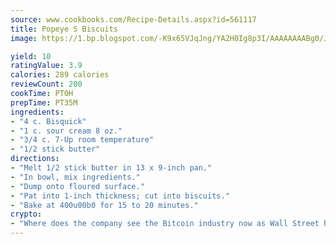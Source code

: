 ```yaml
---
source: www.cookbooks.com/Recipe-Details.aspx?id=561117
title: Popeye S Biscuits
image: https://1.bp.blogspot.com/-K9x65VJqJng/YA2H0Ig8p3I/AAAAAAAABg0/JRKr7ZzesxofwlGw6YudXad_aQn9BD52QCLcBGAsYHQ/s299/2.png

yield: 10
ratingValue: 3.9
calories: 289 calories
reviewCount: 200
cookTime: PT0H
prepTime: PT35M
ingredients:
- "4 c. Bisquick"
- "1 c. sour cream 8 oz."
- "3/4 c. 7-Up room temperature"
- "1/2 stick butter"
directions:
- "Melt 1/2 stick butter in 13 x 9-inch pan."
- "In bowl, mix ingredients."
- "Dump onto floured surface."
- "Pat into 1-inch thickness; cut into biscuits."
- "Bake at 400u00b0 for 15 to 20 minutes."
crypto:
- "Where does the company see the Bitcoin industry now as Wall Street has begun to embrace it and what was the turning point that legitimatized Bitcoin?"
---
```

